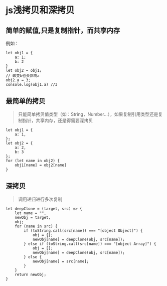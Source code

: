 # js浅拷贝和深拷贝
## 简单的赋值,只是复制指针，而共享内存

例如：
```
let obj1 = {
    a: 1;
    b: 2
}
let obj2 = obj1;
// 改变b也会影响a
obj2.a = 3;
console.log(obj1.a) //3
```

## 最简单的拷贝
> 只能简单拷贝值类型（如：String，Number...），如果复制引用类型还是复制指针，共享内存，还是得需要深拷贝

```
let obj1 = {
    a: 1,
};
let obj2 = {
    a: 2,
    b: 3
};
for (let name in obj2) {
    obj1[name] = obj2[name]
}
```

## 深拷贝
> 调用递归进行多次复制

```
let deepClone = (target, src) => {
    let name = "", 
    newObj = target,
    obj;
    for (name in src) {
        if (toString.call(src[name]) === "[object Object]") {
            obj = {};
            newObj[name] = deepClone(obj, src[name]);
        } else if (toString.call(src[name]) === "[object Array]") {
            obj = [];
            newObj[name] = deepClone(obj, src[name]);
        } else {
            newObj[name] = src[name];   
        }
    }
    return newObj;
}

``` 

